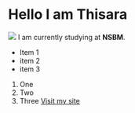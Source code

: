 # Hello I am Thisara
![](https://media.licdn.com/dms/image/C5103AQGwJdCCv7mI_g/profile-displayphoto-shrink_200_200/0?e=1543449600&v=beta&t=OUNrtxEVawHrKcnaip47ElCSfiPy4WmcZSd8fh37nQU)
I am currently studying at **NSBM**. 

- Item 1
- item 2
- item 3

1. One
2. Two
3. Three
[Visit my site](https://github.com/thisarathushan1/Sample-Website)